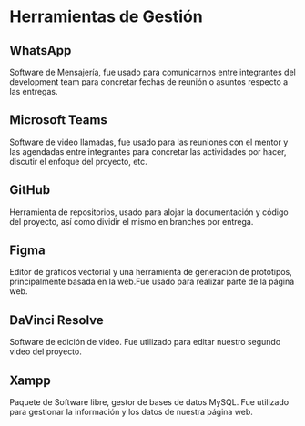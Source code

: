 # Herramientas de Gestión 

## WhatsApp
Software de Mensajería, fue usado para comunicarnos entre integrantes del development team para concretar fechas de reunión o asuntos respecto a las entregas.

## Microsoft Teams
Software de video llamadas, fue usado para las reuniones con el mentor y las agendadas entre integrantes para concretar las actividades por hacer, discutir el enfoque del proyecto, etc.

## GitHub
Herramienta de repositorios, usado para alojar la documentación y código del proyecto, así como dividir el mismo en branches por entrega.

## Figma
Editor de gráficos vectorial y una herramienta de generación de prototipos, principalmente basada en la web.Fue usado para realizar parte de la página web.

## DaVinci Resolve
Software de edición de video. Fue utilizado para editar nuestro segundo video del proyecto.

## Xampp
Paquete de Software libre, gestor de bases de datos MySQL. Fue utilizado para gestionar la información y los datos de nuestra página web.
